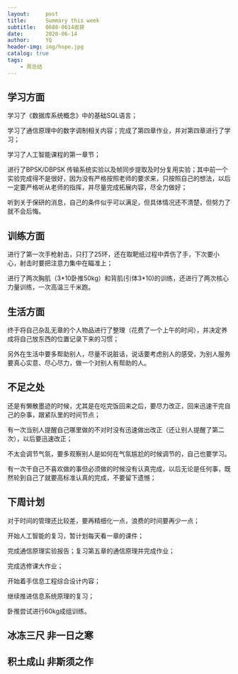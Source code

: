 ```yaml
---
layout:     post
title:      Summary this week
subtitle:   0608-0614收获
date:       2020-06-14
author:     YQ
header-img: img/hope.jpg
catalog: true
tags:
    - 周总结
---
```

## 学习方面

学习了《数据库系统概念》中的基础SQL语言；

学习了通信原理中的数字调制相关内容；完成了第四章作业，并对第四章进行了学习；

学习了人工智能课程的第一章节；

进行了BPSK/DBPSK 传输系统实验以及帧同步提取及时分复用实验；其中前一个实验完成得不是很好，因为没有严格按照老师的要求来，只按照自己的想法，以后一定要严格听从老师的指挥，并尽量完成拓展内容，尽全力做好；

听到关于保研的消息，自己的条件似乎可以满足，但具体情况还不清楚，但努力了就不会后悔。

## 训练方面

进行了第一次手枪射击，只打了25环，还在取靶纸过程中弄伤了手，下次要小心，射击时要把注意力集中在瞄准上；

进行了两次胸肌（3\*10卧推50kg）和背肌(引体3\*10)的训练，还进行了两次核心力量训练，一次高温三千米跑。

## 生活方面

终于将自己杂乱无章的个人物品进行了整理（花费了一个上午的时间），并决定养成将自己放东西的位置记录下来的习惯；

另外在生活中要多帮助别人，尽量不说脏话，说话要考虑别人的感受，为别人服务要真心实意、尽心尽力，做一个对别人有帮助的人。

## 不足之处

还是有懒散墨迹的时候，尤其是在吃完饭回来之后，要尽力改正，回来迅速干完自己的杂事，跟紧队里的时间节点；

有一次当别人提醒自己哪里做的不对时没有迅速做出改正（还让别人提醒了第二次），以后要迅速改正；

不太会调节气氛，要多观察别人是如何在气氛尴尬的时候调节的，自己也要学习。

有一次干自己不喜欢做的事但必须做的时候没有认真完成，以后无论是任何事，既然轮到自己了就要高标准认真的完成，不要留下遗憾；

## 下周计划

对于时间的管理还比较差，要再精细化一点，浪费的时间要再少一点；

开始人工智能的复习，暂计划每天看一章的课件；

完成通信原理实验报告；复习第五章的通信原理并完成作业；

完成选修课大作业；

开始着手信息工程综合设计内容；

继续推进信息系统原理的复习；

卧推尝试进行60kg成组训练。

## 冰冻三尺 非一日之寒

## 积土成山 非斯须之作
